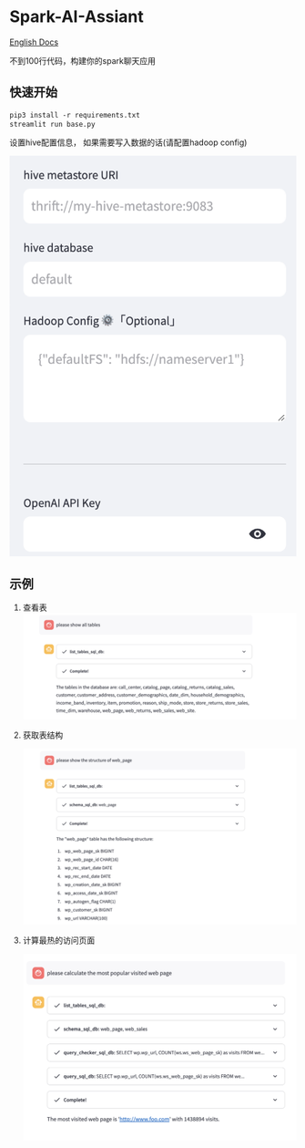 # Spark-AI-Assiant

[English Docs](https://github.com/mggger/SparkSQL-AI-Assiant/blob/main/README-en.md)

不到100行代码，构建你的spark聊天应用





## 快速开始

```shell
pip3 install -r requirements.txt
streamlit run base.py
```



设置hive配置信息， 如果需要写入数据的话(请配置hadoop config)

![xx](docs/images/1.png)





## 示例

1. 查看表![截屏2023-09-17 10.03.52](docs/images/2.png)

2. 获取表结构

   ![截屏2023-09-17 10.06.31](docs/images/3.png)

3. 计算最热的访问页面

   ![截屏2023-09-17 10.08.26](docs/images/4.png)